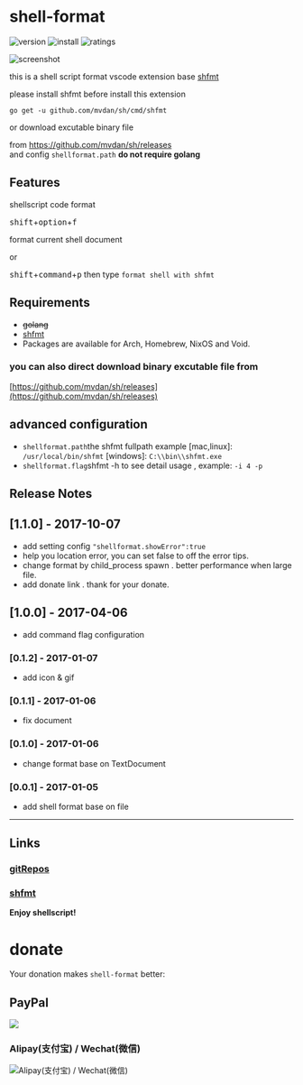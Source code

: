 # shell-format
![version](https://vsmarketplacebadge.apphb.com/version-short/foxundermoon.shell-format.svg)
![install](https://vsmarketplacebadge.apphb.com/installs-short/foxundermoon.shell-format.svg)
![ratings](https://vsmarketplacebadge.apphb.com/rating-short/foxundermoon.shell-format.svg)


![screenshot](https://github.com/foxundermoon/vs-shell-format/raw/master/image/shell_format.gif)

this is a shell script format vscode extension base [shfmt](https://github.com/mvdan/sh)

please  install shfmt before install this extension

`go get -u github.com/mvdan/sh/cmd/shfmt` 

or download excutable binary  file 

from https://github.com/mvdan/sh/releases  
and config `shellformat.path` **do not require golang**
## Features
shellscript code  format

<kbd>shift</kbd>+<kbd>option</kbd>+<kbd>f</kbd> 

format current shell document

or

<kbd>shift</kbd>+<kbd>command</kbd>+<kbd>p</kbd> then type `format shell with shfmt`

## Requirements
- ~~golang~~
- [shfmt](https://github.com/mvdan/sh#shfmt)
- Packages are available for Arch, Homebrew, NixOS and Void.

 ### you can also direct download binary excutable file  from 
  [https://github.com/mvdan/sh/releases](https://github.com/mvdan/sh/releases)
 
## advanced configuration

- `shellformat.path`the shfmt fullpath  example [mac,linux]: `/usr/local/bin/shfmt`  [windows]: `C:\\bin\\shfmt.exe`
- `shellformat.flag`shfmt -h  to see detail usage , example: `-i 4 -p`


## Release Notes
## [1.1.0] - 2017-10-07
- add setting  config  `"shellformat.showError":true`
- help you location  error, you can set false to off the error tips.
- change format by child_process spawn . better performance when large file.
- add donate link . thank for your donate.
## [1.0.0] - 2017-04-06
- add command flag configuration
### [0.1.2] - 2017-01-07
- add icon & gif

### [0.1.1] - 2017-01-06
- fix document

### [0.1.0] - 2017-01-06
- change format base on TextDocument

### [0.0.1] - 2017-01-05
- add shell format base on file 





-----------------------------------------------------------------------------------------------------------

## Links

### [gitRepos](https://github.com/foxundermoon/vs-shell-format)
### [shfmt](https://github.com/mvdan/sh)


**Enjoy shellscript!**

# donate
Your donation makes `shell-format` better:

## PayPal

[![](https://github.com/foxundermoon/vs-shell-format/raw/master/image/donate-paypal.jpg)](https://www.paypal.me/foxmn)



###    Alipay(支付宝) / Wechat(微信)

![ Alipay(支付宝) / Wechat(微信)](https://github.com/foxundermoon/vs-shell-format/blob/master/image/donate.png)